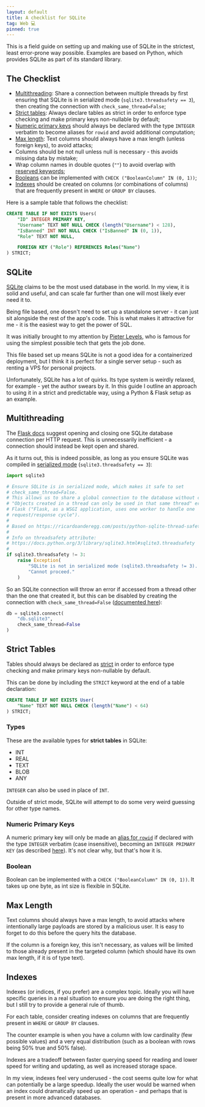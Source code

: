 ```yaml
---
layout: default
title: A checklist for SQLite
tag: Web 💻
pinned: true
---
```


This is a field guide on setting up and making use of SQLite in the strictest, least error-prone way possible. Examples are based on Python, which provides SQLite as part of its standard library.

## The Checklist

- [Multithreading](#multithreading): Share a connection between multiple threads by first ensuring that SQLite is in serialized mode (`sqlite3.threadsafety == 3`), then creating the connection with `check_same_thread=False`;
- [Strict tables](#strict-tables): Always declare tables as strict in order to enforce type checking and make primary keys non-nullable by default;
- [Numeric primary keys](#numeric-primary-keys) should always be declared with the type `INTEGER` verbatim to become aliases for `rowid` and avoid additional computation;
- [Max length](#max-length): Text columns should always have a max length (unless foreign keys), to avoid attacks;
- Columns should be not null unless null is necessary - this avoids missing data by mistake;
- Wrap column names in double quotes (`""`) to avoid overlap with [reserved keywords](https://www.sqlite.org/lang_keywords.html);
- [Booleans](#boolean) can be implemented with `CHECK ("BooleanColumn" IN (0, 1))`;
- [Indexes](#indexes) should be created on columns (or combinations of columns) that are frequently present in `WHERE` or `GROUP BY` clauses.

Here is a sample table that follows the checklist:

```sql
CREATE TABLE IF NOT EXISTS Users(
    "ID" INTEGER PRIMARY KEY,
    "Username" TEXT NOT NULL CHECK (length("Username") < 128),
    "IsBanned" INT NOT NULL CHECK ("IsBanned" IN (0, 1)),
    "Role" TEXT NOT NULL,

    FOREIGN KEY ("Role") REFERENCES Roles("Name")
) STRICT;
```

## SQLite

[SQLite](https://www.sqlite.org/) claims to be the most used database in the world.
In my view, it is solid and useful, and can scale far further than one will most likely ever need it to.

Being file based, one doesn't need to set up a standalone server - it can just sit alongside the rest of the app's code. This is what makes it attractive for me - it is the easiest way to get the power of SQL.

It was initially brought to my attention by [Pieter Levels](https://x.com/levelsio/status/1520356430800617472), who is famous for using the simplest possible tech that gets the job done.

This file based set up means SQLite is not a good idea for a containerized deployment, but I think it is perfect for a single server setup - such as renting a VPS for personal projects.

Unfortunately, SQLite has a lot of quirks. Its type system is weirdly relaxed, for example - yet the author swears by it. In this guide I outline an approach to using it in a strict and predictable way, using a Python & Flask setup as an example.

## Multithreading

The [Flask docs](https://flask.palletsprojects.com/en/2.2.x/patterns/sqlite3/) suggest opening and closing one SQLite database connection per HTTP request. This is unnecessarily inefficient - a connection should instead be kept open and shared.

As it turns out, this is indeed possible, as long as you ensure SQLite was compiled in [serialized mode](https://docs.python.org/3/library/sqlite3.html#sqlite3.threadsafety) (`sqlite3.threadsafety == 3`):

```python
import sqlite3

# Ensure SQLite is in serialized mode, which makes it safe to set
# check_same_thread=False.
# This allows us to share a global connection to the database without causing
# "Objects created in a thread can only be used in that same thread" error with
# Flask ("Flask, as a WSGI application, uses one worker to handle one
# request/response cycle").
#
# Based on https://ricardoanderegg.com/posts/python-sqlite-thread-safety/
#
# Info on threadsafety attribute:
# https://docs.python.org/3/library/sqlite3.html#sqlite3.threadsafety
#
if sqlite3.threadsafety != 3:
    raise Exception(
        "SQLite is not in serialized mode (sqlite3.threadsafety != 3). " \
        "Cannot proceed."
    )
```

So an SQLite connection will throw an error if accessed from a thread other than the one that created it, but this can be disabled by creating the connection with `check_same_thread=False` ([documented here](https://docs.python.org/3/library/sqlite3.html#sqlite3.connect)):

```python
db = sqlite3.connect(
    "db.sqlite3",
    check_same_thread=False
)
```

## Strict Tables

Tables should always be declared as [strict](https://www.sqlite.org/stricttables.html) in order to enforce type checking and make primary keys non-nullable by default.

This can be done by including the `STRICT` keyword at the end of a table declaration:

```sql
CREATE TABLE IF NOT EXISTS User(
    "Name" TEXT NOT NULL CHECK (length("Name") < 64)
) STRICT;
```

### Types

These are the available types for **strict tables** in SQLite:

- INT
- REAL
- TEXT
- BLOB
- ANY

`INTEGER` can also be used in place of `INT`.

Outside of strict mode, SQLite will attempt to do some very weird guessing for other type names.

### Numeric Primary Keys

A numeric primary key will only be made an [alias for `rowid`](https://www.sqlite.org/autoinc.html) if declared with the type `INTEGER` verbatim (case insensitive), becoming an `INTEGER PRIMARY KEY` (as described [here](https://www.sqlite.org/lang_createtable.html#rowid)). It's not clear why, but that's how it is.

### Boolean

Boolean can be implemented with a `CHECK ("BooleanColumn" IN (0, 1))`.
It takes up one byte, as int size is flexible in SQLite.

## Max Length

Text columns should always have a max length, to avoid attacks where intentionally large payloads are stored by a malicious user. It is easy to forget to do this before the query hits the database.

If the column is a foreign key, this isn't necessary, as values will be limited to those already present in the targeted column (which should have its own max length, if it is of type text).

## Indexes

Indexes (or indices, if you prefer) are a complex topic. Ideally you will have specific queries in a real situation to ensure you are doing the right thing, but I still try to provide a general rule of thumb.

For each table, consider creating indexes on columns that are frequently present in `WHERE` or `GROUP BY` clauses.

The counter example is when you have a column with low cardinality (few possible values) and a very equal distribution (such as a boolean with rows being 50% true and 50% false).

Indexes are a tradeoff between faster querying speed for reading and lower speed for writing and updating, as well as increased storage space.

In my view, indexes feel very underused - the cost seems quite low for what can potentially be a large speedup. Ideally the user would be warned when an index could dramatically speed up an operation - and perhaps that is present in more advanced databases.

